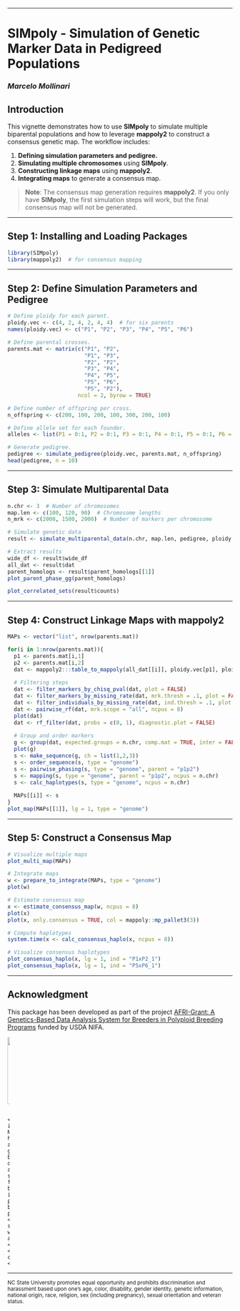 

---

# **SIMpoly - Simulation of Genetic Marker Data in Pedigreed Populations**

### *Marcelo Mollinari*

## **Introduction**

This vignette demonstrates how to use **SIMpoly** to simulate multiple biparental populations and how to leverage **mappoly2** to construct a consensus genetic map. The workflow includes:

1. **Defining simulation parameters and pedigree.**
2. **Simulating multiple chromosomes** using **SIMpoly**.
3. **Constructing linkage maps** using **mappoly2**.
4. **Integrating maps** to generate a consensus map.

> **Note**: The consensus map generation requires **mappoly2**. If you only have **SIMpoly**, the first simulation steps will work, but the final consensus map will not be generated.

---

## **Step 1: Installing and Loading Packages**

```r
library(SIMpoly)
library(mappoly2)  # for consensus mapping
```

---

## **Step 2: Define Simulation Parameters and Pedigree**

```r
# Define ploidy for each parent.
ploidy.vec <- c(4, 2, 4, 2, 4, 4)  # for six parents
names(ploidy.vec) <- c("P1", "P2", "P3", "P4", "P5", "P6")

# Define parental crosses.
parents.mat <- matrix(c("P1", "P2",
                        "P1", "P3",
                        "P2", "P2",
                        "P3", "P4",
                        "P4", "P5",
                        "P5", "P6",
                        "P5", "P2"),
                      ncol = 2, byrow = TRUE)

# Define number of offspring per cross.
n_offspring <- c(200, 100, 200, 100, 300, 200, 100)

# Define allele set for each founder.
alleles <- list(P1 = 0:1, P2 = 0:1, P3 = 0:1, P4 = 0:1, P5 = 0:1, P6 = 0:1)

# Generate pedigree.
pedigree <- simulate_pedigree(ploidy.vec, parents.mat, n_offspring)
head(pedigree, n = 10)
```

---

## **Step 3: Simulate Multiparental Data**

```r
n.chr <- 3  # Number of chromosomes
map.len <- c(100, 120, 90)  # Chromosome lengths
n_mrk <- c(2000, 1500, 2000)  # Number of markers per chromosome

# Simulate genetic data
result <- simulate_multiparental_data(n.chr, map.len, pedigree, ploidy.vec, n_mrk, alleles,  missing = 0.1, p = .3 , rho = .7)

# Extract results
wide_df <- result$wide_df
all_dat <- result$dat
parent_homologs <- result$parent_homologs[[1]]
plot_parent_phase_gg(parent_homologs)
```



```r
plot_correlated_sets(result$counts)
```



---

## **Step 4: Construct Linkage Maps with mappoly2**

```r
MAPs <- vector("list", nrow(parents.mat))

for(i in 1:nrow(parents.mat)){
  p1 <- parents.mat[i,1]
  p2 <- parents.mat[i,2]
  dat <- mappoly2:::table_to_mappoly(all_dat[[i]], ploidy.vec[p1], ploidy.vec[p2], p1, p2)
  
  # Filtering steps
  dat <- filter_markers_by_chisq_pval(dat, plot = FALSE)
  dat <- filter_markers_by_missing_rate(dat, mrk.thresh = .1, plot = FALSE)
  dat <- filter_individuals_by_missing_rate(dat, ind.thresh = .1, plot = FALSE)
  dat <- pairwise_rf(dat, mrk.scope = "all", ncpus = 8)
  plot(dat)
  dat <- rf_filter(dat, probs = c(0, 1), diagnostic.plot = FALSE)
  
  # Group and order markers
  g <- group(dat, expected.groups = n.chr, comp.mat = TRUE, inter = FALSE)
  plot(g)
  s <- make_sequence(g, ch = list(1,2,3))
  s <- order_sequence(s, type = "genome")
  s <- pairwise_phasing(s, type = "genome", parent = "p1p2")
  s <- mapping(s, type = "genome", parent = "p1p2", ncpus = n.chr)
  s <- calc_haplotypes(s, type = "genome", ncpus = n.chr)
  
  MAPs[[i]] <- s
}
plot_map(MAPs[[1]], lg = 1, type = "genome")
```

---

## **Step 5: Construct a Consensus Map**

```r
# Visualize multiple maps
plot_multi_map(MAPs)

# Integrate maps
w <- prepare_to_integrate(MAPs, type = "genome")
plot(w)

# Estimate consensus map
x <- estimate_consensus_map(w, ncpus = 8)
plot(x)
plot(x, only.consensus = TRUE, col = mappoly::mp_pallet3(3))

# Compute haplotypes
system.time(x <- calc_consensus_haplo(x, ncpus = 8))

# Visualize consensus haplotypes
plot_consensus_haplo(x, lg = 1, ind = "P1xP2_1")
plot_consensus_haplo(x, lg = 1, ind = "P5xP6_1")
```

---
## Acknowledgment

This package has been developed as part of the project [AFRI-Grant: A Genetics-Based Data Analysis System for Breeders in Polyploid Breeding Programs](https://portal.nifa.usda.gov/web/crisprojectpages/1027948-a-genetics-based-data-analysis-system-for-breeders-in-polyploid-breeding-programs.html) funded by USDA NIFA.

<div class="horizontalgap" style="width:5px">
    <a id="NCSU" href="https://www.ncsu.edu/"><img src="https://brand.ncsu.edu/assets/logos/ncstate-brick-2x2-red.png" width="150" alt=""/></a>
        
     <a id="USDA-NIFA" href="https://portal.nifa.usda.gov/web/crisprojectpages/1027948-a-genetics-based-data-analysis-system-for-breeders-in-polyploid-breeding-programs.html"><img src="https://upload.wikimedia.org/wikipedia/commons/0/06/USDA_NIFA_Twitter_Logo.jpg" width="100" alt=""/></a>  
    <span class="stretch"></span>
</div>

---
<sub>NC State University promotes equal opportunity and prohibits discrimination and harassment based upon one’s age, color, disability, gender identity, genetic information, national origin, race, religion, sex (including pregnancy), sexual orientation and veteran status.</sub>




